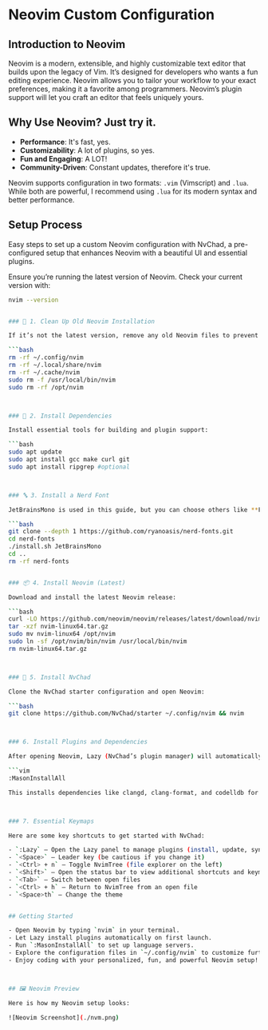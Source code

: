 # Neovim Custom Configuration

## Introduction to Neovim

Neovim is a modern, extensible, and highly customizable text editor that builds upon the legacy of Vim. It’s designed for developers who wants a fun editing experience. Neovim allows you to tailor your workflow to your exact preferences, making it a favorite among programmers. Neovim’s plugin support will let you craft an editor that feels uniquely yours.

## Why Use Neovim? Just try it.
- **Performance**: It's fast, yes.
- **Customizability**: A lot of plugins, so yes. 
- **Fun and Engaging**: A LOT!
- **Community-Driven**: Constant updates, therefore it's true.

Neovim supports configuration in two formats: `.vim` (Vimscript) and `.lua`. While both are powerful, I recommend using `.lua` for its modern syntax and better performance.

## Setup Process

Easy steps to set up a custom Neovim configuration with NvChad, a pre-configured setup that enhances Neovim with a beautiful UI and essential plugins.



Ensure you’re running the latest version of Neovim. Check your current version with:

```bash
nvim --version


### 🧹 1. Clean Up Old Neovim Installation

If it’s not the latest version, remove any old Neovim files to prevent conflicts:

```bash
rm -rf ~/.config/nvim
rm -rf ~/.local/share/nvim
rm -rf ~/.cache/nvim
sudo rm -f /usr/local/bin/nvim
sudo rm -rf /opt/nvim



### 🧰 2. Install Dependencies

Install essential tools for building and plugin support:

```bash
sudo apt update
sudo apt install gcc make curl git
sudo apt install ripgrep #optional



### 🔤 3. Install a Nerd Font

JetBrainsMono is used in this guide, but you can choose others like **Fira**, **Cascadia**, etc.

```bash
git clone --depth 1 https://github.com/ryanoasis/nerd-fonts.git
cd nerd-fonts
./install.sh JetBrainsMono
cd ..
rm -rf nerd-fonts


### 📦 4. Install Neovim (Latest)

Download and install the latest Neovim release:

```bash
curl -LO https://github.com/neovim/neovim/releases/latest/download/nvim-linux64.tar.gz
tar -xzf nvim-linux64.tar.gz
sudo mv nvim-linux64 /opt/nvim
sudo ln -sf /opt/nvim/bin/nvim /usr/local/bin/nvim
rm nvim-linux64.tar.gz



### 🌟 5. Install NvChad

Clone the NvChad starter configuration and open Neovim:

```bash
git clone https://github.com/NvChad/starter ~/.config/nvim && nvim



### 6. Install Plugins and Dependencies

After opening Neovim, Lazy (NvChad’s plugin manager) will automatically install plugins. To install language servers and other tools, run:

```vim
:MasonInstallAll

This installs dependencies like clangd, clang-format, and codelldb for enhanced coding support.



### 7. Essential Keymaps

Here are some key shortcuts to get started with NvChad:

- `:Lazy` – Open the Lazy panel to manage plugins (install, update, sync, etc.)  
- `<Space>` – Leader key (be cautious if you change it)  
- `<Ctrl> + n` – Toggle NvimTree (file explorer on the left)  
- `<Shift>` – Open the status bar to view additional shortcuts and keymaps  
- `<Tab>` – Switch between open files  
- `<Ctrl> + h` – Return to NvimTree from an open file  
- `<Space>th` – Change the theme


## Getting Started

- Open Neovim by typing `nvim` in your terminal.  
- Let Lazy install plugins automatically on first launch.  
- Run `:MasonInstallAll` to set up language servers.  
- Explore the configuration files in `~/.config/nvim` to customize further.  
- Enjoy coding with your personalized, fun, and powerful Neovim setup!



## 🖼️ Neovim Preview

Here is how my Neovim setup looks:

![Neovim Screenshot](./nvm.png)




